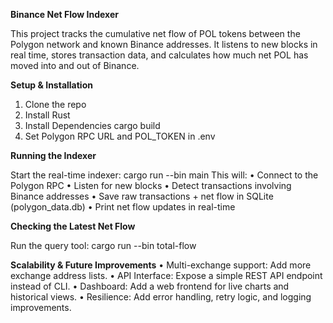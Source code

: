 **Binance Net Flow Indexer**

This project tracks the cumulative net flow of POL tokens between the Polygon network and known Binance addresses.
It listens to new blocks in real time, stores transaction data, and calculates how much net POL has moved into and out of Binance.

**Setup & Installation**
1. Clone the repo
2. Install Rust
3. Install Dependencies
    cargo build
4. Set Polygon RPC URL and POL_TOKEN in .env

**Running the Indexer**

Start the real-time indexer:
cargo run --bin main
This will:
    • Connect to the Polygon RPC
    • Listen for new blocks
    • Detect transactions involving Binance addresses
    • Save raw transactions + net flow in SQLite (polygon_data.db)
    • Print net flow updates in real-time

**Checking the Latest Net Flow**

Run the query tool:
cargo run --bin total-flow


**Scalability & Future Improvements**
    • Multi-exchange support: Add more exchange address lists.
    • API Interface: Expose a simple REST API endpoint instead of CLI.
    • Dashboard: Add a web frontend for live charts and historical views.
    • Resilience: Add error handling, retry logic, and logging improvements.
